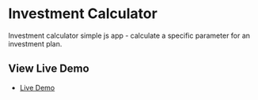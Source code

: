 # Investment Calculator

Investment calculator simple js app - calculate a specific parameter for an investment plan.

## View Live Demo

* [Live Demo](https://jaiimeriios.github.io/Investment-Calculator/)